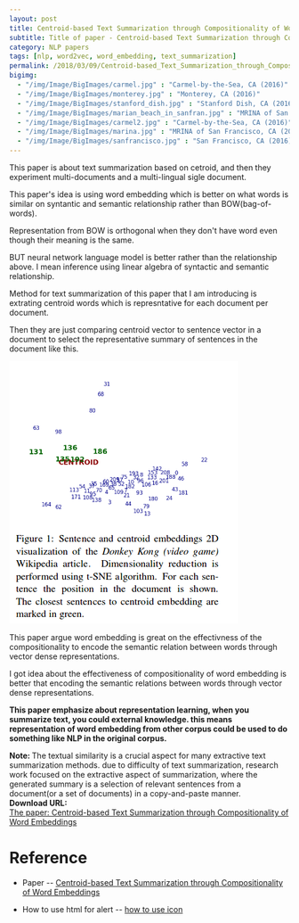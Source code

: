 ```yaml
---
layout: post
title: Centroid-based Text Summarization through Compositionality of Word Embeddings for Text summarization
subtitle: Title of paper - Centroid-based Text Summarization through Compositionality of Word Embeddings
category: NLP papers
tags: [nlp, word2vec, word_embedding, text_summarization]
permalink: /2018/03/09/Centroid-based_Text_Summarization_through_Compositionality_of_Word_Embeddings/
bigimg: 
  - "/img/Image/BigImages/carmel.jpg" : "Carmel-by-the-Sea, CA (2016)"
  - "/img/Image/BigImages/monterey.jpg" : "Monterey, CA (2016)"
  - "/img/Image/BigImages/stanford_dish.jpg" : "Stanford Dish, CA (2016)"
  - "/img/Image/BigImages/marian_beach_in_sanfran.jpg" : "MRINA of San Francisco, CA (2016)"
  - "/img/Image/BigImages/carmel2.jpg" : "Carmel-by-the-Sea, CA (2016)"
  - "/img/Image/BigImages/marina.jpg" : "MRINA of San Francisco, CA (2016)"
  - "/img/Image/BigImages/sanfrancisco.jpg" : "San Francisco, CA (2016)"
---
```


This paper is about text summarization based on cetroid, and then they experiment multi-documents and a multi-lingual sigle document.

This paper's idea is using word embedding which is better on what words is similar on syntantic and semantic relationship rather than BOW(bag-of-words). 

Representation from BOW is orthogonal when they don't have word even though their meaning is the same.

BUT neural network language model is better rather than the relationship above. I mean inference using linear algebra of syntactic and semantic relationship.

Method for text summarization of this paper that I am introducing  is extrating centroid words which is represntative for each document per document. 

Then they are just comparing centroid vector to sentence vector in a document to select the representative summary of sentences in the document like this.

![](/img/Image/NaturalLanguageProcessing/NLPLabs/Paper_Investigation/Summarization/2018-03-09-Centroid-based_Text_Summarization_through_Compositionality_of_Word_Embeddings/figure1.png)

This paper argue word embedding is great on the effectivness of the compositionality to encode the semantic relation between words through vector dense representations.

I got idea about the effectiveness of compositionality of word embedding is better that encoding the semantic relations between words through vector dense representations. 

**This paper emphasize about representation learning, when you summarize text, you could external knowledge. this means representation of word embedding from other corpus could be used to do something like NLP in the original corpus.** 

<!--
Let's see the procedure of this paper's work as I undertood. 

1. preprocessing document which is normal when you deal with natural language processing. 
 
   - just split the document into a sentence line by line, changing all text to lowercase, removing stopword. 
 
 <div class="alert alert-info" role="alert"><i class="fa fa-info-circle"></i> <b>Note: what if I adapt this idea into korean language, I mena what preprocessing I have to do </b>

2. extrainting centorid words using topic threshold with tf*idf

 <div class="alert alert-info" role="alert"><i class="fa fa-info-circle"></i> <b>Note: another way to extract centroid words using another way</b>
 
3. creating sentence vector just using a summing the vectors for each word in the sentence.  
-->



<div class="alert alert-info" role="alert"><i class="fa fa-info-circle"></i> <b>Note: </b>
The textual similarity is a crucial aspect for many extractive text summarization methods. due to difficulty of text summarization, research work focused on the extractive aspect of summarization, where the generated summary is a selection of relevant sentences from a document(or a set of documents) in a copy-and-paste manner.
</div>
  
  
<div class="alert alert-success" role="alert"><i class="fa fa-paperclip fa-lg"></i> <b>Download URL: </b><br>
  <a href="http://www.aclweb.org/anthology/W17-1003">The paper: Centroid-based Text Summarization through Compositionality of Word Embeddings</a>
</div>

# Reference 

 - Paper 
 -- [Centroid-based Text Summarization through Compositionality of Word Embeddings](http://www.aclweb.org/anthology/W17-1003)
 
 - How to use html for alert
 -- [how to use icon](http://idratherbewriting.com/documentation-theme-jekyll/mydoc_icons.html)
  

